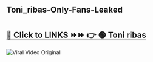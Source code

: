 
 ## Toni_ribas-Only-Fans-Leaked

# <h2><a href="https://clipsfans.com/Toni_ribas&ref=git">🔗 Click to LINKS ⏩⏩ 👉 🟢 Toni ribas </a></h2>

<a href="https://clipsfans.com/Toni_ribas&ref=git" rel="nofollow" data-target="animated-image.originalLink"><img src="https://i.ibb.co.com/xMMVF88/686577567.gif" alt="Viral Video Original" style="max-width: 100%; display: inline-block;" data-target="animated-image.originalImage"></a>
